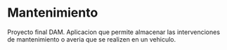 # Mantenimiento
Proyecto final DAM.
Aplicacion que permite almacenar las intervenciones de mantenimiento o averia que se realizen en un vehiculo.
